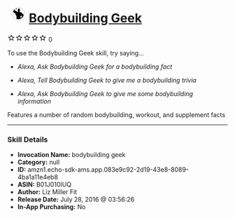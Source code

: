 # &nbsp;<img src="skill_icon" alt="Bodybuilding Geek icon" width="36"> [Bodybuilding Geek](http://alexa.amazon.com/#skills/amzn1.echo-sdk-ams.app.083e9c92-2d19-43e8-8089-4ba1a11e4eb8)
![0 stars](../../images/ic_star_border_black_18dp_1x.png)![0 stars](../../images/ic_star_border_black_18dp_1x.png)![0 stars](../../images/ic_star_border_black_18dp_1x.png)![0 stars](../../images/ic_star_border_black_18dp_1x.png)![0 stars](../../images/ic_star_border_black_18dp_1x.png) 0

To use the Bodybuilding Geek skill, try saying...

* *Alexa, Ask Bodybuilding Geek for a bodybuilding fact*

* *Alexa, Tell Bodybuilding Geek to give me a bodybuilding trivia*

* *Alexa, Ask Bodybuilding Geek to give me some bodybuilding information*

Features a number of random bodybuilding, workout, and supplement facts

***

### Skill Details

* **Invocation Name:** bodybuilding geek
* **Category:** null
* **ID:** amzn1.echo-sdk-ams.app.083e9c92-2d19-43e8-8089-4ba1a11e4eb8
* **ASIN:** B01J010IUQ
* **Author:** Liz Miller Fit
* **Release Date:** July 28, 2016 @ 03:56:26
* **In-App Purchasing:** No
